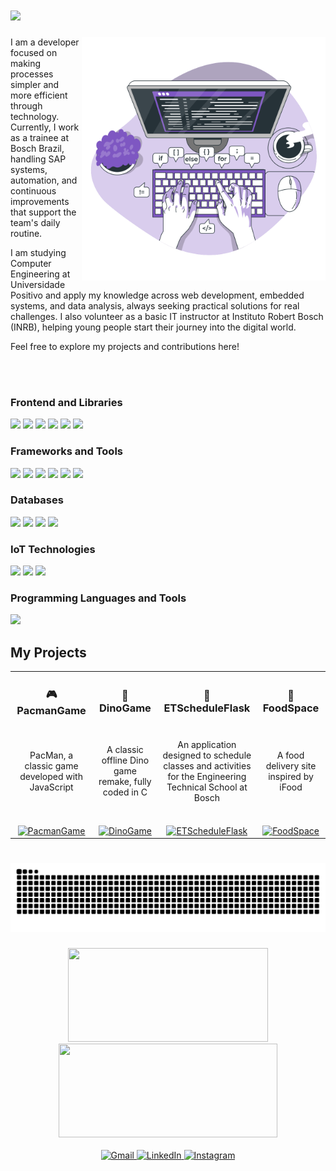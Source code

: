 <h1 align="left">
 <img src="https://readme-typing-svg.herokuapp.com?font=Righteous&size=35&duration=4000&pause=500&color=7A0BD0&vCenter=true&width=500&height=70&lines=Hello!;I'm+Gabriela+Laureano" />
</h1>
<img src="code-typing-animate.svg" alt="ilustração de um computador" min-width="250px" max-width="3000px" width="390px" align="right">

I am a developer focused on making processes simpler and more efficient through technology. Currently, I work as a trainee at Bosch Brazil, handling SAP systems, automation, and continuous improvements that support the team's daily routine.

I am studying Computer Engineering at Universidade Positivo and apply my knowledge across web development, embedded systems, and data analysis, always seeking practical solutions for real challenges. I also volunteer as a basic IT instructor at Instituto Robert Bosch (INRB), helping young people start their journey into the digital world.

Feel free to explore my projects and contributions here!

<br/><br/>

### Frontend and Libraries
<p align="left">
   <img src="https://img.shields.io/badge/React-20232A?style=for-the-badge&logo=react&logoColor=61DAFB" />
   <img src="https://img.shields.io/badge/HTML5-E34F26?style=for-the-badge&logo=html5&logoColor=white" />
   <img src="https://img.shields.io/badge/CSS-E34F26?style=for-the-badge&logo=CSS&logoColor=white" />
   <img src="https://img.shields.io/badge/EJS-323330?style=for-the-badge&logo=EJS&logoColor=F7DF1E" />
   <img src="https://img.shields.io/badge/JavaScript-323330?style=for-the-badge&logo=javascript&logoColor=F7DF1E" />
   <img src="https://img.shields.io/badge/TypeScript-323330?style=for-the-badge&logo=TypeScript&logoColor=F7DF1E" />
</p>

### Frameworks and Tools
<p align="left">
   <img src="https://img.shields.io/badge/Spring-6DB33F?style=for-the-badge&logo=spring&logoColor=white" />
   <img src="https://img.shields.io/badge/node.js-6DA55F?style=for-the-badge&logo=node.js&logoColor=white" />
   <img src="https://img.shields.io/badge/bootstrap-6DA55F?style=for-the-badge&logo=bootstrap&logoColor=white" />
   <img src="https://img.shields.io/badge/figma-6DA55F?style=for-the-badge&logo=figma&logoColor=white" />
   <img src="https://img.shields.io/badge/git-6DA55F?style=for-the-badge&logo=git&logoColor=white" />
   <img src="https://img.shields.io/badge/markdown-6DA55F?style=for-the-badge&logo=markdown&logoColor=white" />
</p>

### Databases
<p align="left">
   <img src="https://img.shields.io/badge/Microsoft%20SQL%20Server-CC2927?style=for-the-badge&logo=microsoft%20sql%20server&logoColor=white" />
   <img src="https://img.shields.io/badge/mysql-4479A1.svg?style=for-the-badge&logo=mysql&logoColor=white" />
   <img src="https://img.shields.io/badge/MongoDB-%234ea94b.svg?style=for-the-badge&logo=mongodb&logoColor=white" />
   <img src="https://img.shields.io/badge/firebase-%234ea94b.svg?style=for-the-badge&logo=firebase&logoColor=white" />
</p>

### IoT Technologies
<p align="left"> 
 <img src="https://img.shields.io/badge/Arduino-00979D?style=for-the-badge&logo=arduino&logoColor=white" /> 
 <img src="https://img.shields.io/badge/ESP32-40A9F8?style=for-the-badge&logo=espressif&logoColor=white" /> 
 <img src="https://img.shields.io/badge/IoT%20Protocols-FF6F00?style=for-the-badge&logo=internet-explorer&logoColor=white" /> 
</p>

### Programming Languages and Tools
<p align="left">
  <img src="https://skillicons.dev/icons?i=c,java,cpp,py"/>
</p>

## My Projects
<div align="center">
  <table>
    <tr>
      <td align="center" width="280">
        <h3>🎮 PacmanGame</h3>
      </td>
      <td align="center" width="280">
        <h3>🦕 DinoGame</h3>
      </td>
      <td align="center" width="280">
        <h3>📅 ETScheduleFlask</h3>
      </td>
      <td align="center" width="280">
        <h3>🍔 FoodSpace</h3>
      </td>
    </tr>
    <tr>
      <td align="center" width="280">
        <p>PacMan, a classic game developed with JavaScript</p>
      </td>
      <td align="center" width="280">
        <p>A classic offline Dino game remake, fully coded in C</p>
      </td>
      <td align="center" width="280">
        <p>An application designed to schedule classes and activities for the Engineering Technical School at Bosch</p>
      </td>
      <td align="center" width="280">
        <p>A food delivery site inspired by iFood</p>
      </td>
    </tr>
    <tr>
      <td align="center" width="280">
        <br>
        <a href="https://github.com/loregbrw/PacmanGame">
          <img src="https://img.shields.io/badge/View_Project-7A0BD0?style=for-the-badge&logo=github&logoColor=white" alt="PacmanGame"/>
        </a>
      </td>
      <td align="center" width="280">
        <br>
        <a href="https://github.com/mBelisarius/dino">
          <img src="https://img.shields.io/badge/View_Project-7A0BD0?style=for-the-badge&logo=github&logoColor=white" alt="DinoGame"/>
        </a>
      </td>
      <td align="center" width="280">
        <br>
        <a href="https://github.com/AndreLuisPLuz/ETScheduleFlask">
          <img src="https://img.shields.io/badge/View_Project-7A0BD0?style=for-the-badge&logo=github&logoColor=white" alt="ETScheduleFlask"/>
        </a>
      </td>
      <td align="center" width="280">
        <br>
        <a href="https://github.com/gblaureano/FoodSpace.git">
          <img src="https://img.shields.io/badge/View_Project-7A0BD0?style=for-the-badge&logo=github&logoColor=white" alt="FoodSpace"/>
        </a>
      </td>
    </tr>
  </table>
</div>

##
<h1 align="center">
 <picture>
   <source media="(prefers-color-scheme: dark)" srcset="https://raw.githubusercontent.com/YasminTrembulack/YasminTrembulack/output/github-contribution-grid-snake-dark.svg">
   <source media="(prefers-color-scheme: light)" srcset="https://raw.githubusercontent.com/YasminTrembulack/YasminTrembulack/output/github-contribution-grid-snake.svg">
   <img alt="github contribution grid snake animation" src="https://raw.githubusercontent.com/YasminTrembulack/YasminTrembulack/output/github-contribution-grid-snake.svg">
 </picture>   
</h1>

<div align="center">
  <img src="https://github-readme-stats.vercel.app/api/top-langs/?username=gblaureano&layout=compact&langs_count=7&theme=transparent&bg_color=0a0a0a&border_color=bd58e0&show_icons=true&icon_color=30A3DC&title_color=3ae3f2&text_color=FFF&rank_icon=github" width="320" height="150"/>
  <img src="https://github-readme-stats.vercel.app/api/?username=gblaureano&theme=transparent&bg_color=0a0a0a&border_color=bd58e0&show_icons=true&icon_color=30A3DC&title_color=3ae3f2&text_color=FFF&rank_icon=github" width="350" height="150"/>
</div>

<br/>

<div align="center">
  <a href="mailto:gabriela.laureano2007@gmail.com">
    <img src="https://img.shields.io/badge/-Gmail-7A0BD0?style=for-the-badge&logo=gmail&logoColor=white" alt="Gmail"/>
  </a>
  <a href="https://www.linkedin.com/in/gabriela-laureano/">
    <img src="https://img.shields.io/badge/-LinkedIn-9A4BF5?style=for-the-badge&logo=linkedin&logoColor=white" alt="LinkedIn"/>
  </a>
  <a href="https://www.instagram.com/babislz/">
    <img src="https://img.shields.io/badge/-Instagram-B968F5?style=for-the-badge&logo=instagram&logoColor=white" alt="Instagram"/>
  </a>
</div>

<!-- Proudly created with GPRM ( https://gprm.itsvg.in ) -->
